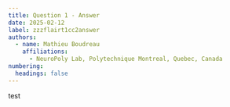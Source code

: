 ```yaml
---
title: Question 1 - Answer
date: 2025-02-12
label: zzzflairt1cc2answer
authors:
  - name: Mathieu Boudreau
    affiliations:
      - NeuroPoly Lab, Polytechnique Montreal, Quebec, Canada
numbering:
  headings: false
---
```


test